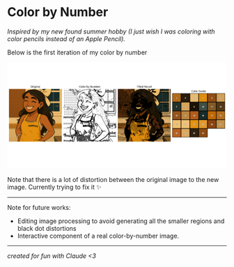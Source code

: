 # Color by Number

_Inspired by my new found summer hobby (I just wish I was coloring with color pencils instead of an Apple Pencil)._

Below is the first iteration of my color by number

![Comparison of the color by numbers](images_generated/color_by_number_iter1.png "Side by side comparison of the color by number with original image, black and white image, and colored image, and color palette")

Note that there is a lot of distortion between the original image to the new image. Currently trying to fix it ✨

---

Note for future works:

- Editing image processing to avoid generating all the smaller regions and black dot distortions
- Interactive component of a real color-by-number image.

---

_created for fun with Claude <3_
